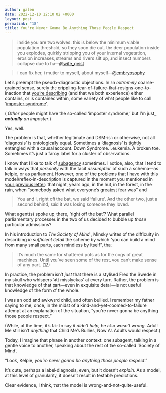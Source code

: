 ```yaml
---
author: galen
date: 2022-12-10 12:10:02 +0000
layout: post
permalink: "18"
title: You're Never Gonna Be Anything Those People Respect
---
```



> inside you are two wolves. this is below the minimum viable population threshold, so they soon die out. the deer population inside you explodes, quickly stripping you of your internal vegetation, erosion increases, streams and rivers silt up, and insect numbers collapse due to ha—[@wife_geist](https://twitter.com/wife_geist/status/1560018586227318784?s=46&t=NDiWtkj33krBig4KW3ZI8g)

> i can fix her, i mutter to myself, about myself—[@embryosophy](https://twitter.com/embryosophy/status/1497409936392740865?s=46&t=NDiWtkj33krBig4KW3ZI8g)

Let’s preëmpt the pseudo-diagnostic objections. In an _extremely_ coarse- grained sense, surely the crippling-fear-of-failure-that-resigns-one-to- inaction that [you’re describing](https://angst.blog/17) (and that we both experience) either contains, or is contained within, some variety of what people like to call ‘[imposter syndrome](https://paulineroseclance.com/pdf/IPTestandscoring.pdf)’.

( _Other_ people might have the so-called ‘imposter syndrome,’ but I’m just_ **_actually_** _an imposter_.)

Yes, well.

The problem is that, whether legitimate and DSM-ish or otherwise, not all ‘diagnosis’ is ontologically equal. Sometimes a ‘diagnosis’ is tightly entangled with a causal account. Down Syndrome. Leukemia. A broken toe. Sometimes it’s just a fancy label for a cluster of observations.

I know that I like to talk of [subagency](https://angst.blog/4) sometimes. I notice, also, that I tend to talk in ways that _personify_ with the tacit _assumption_ of such a schema—as kelpie, or as parliament. However, one of the problems that I have with this model/reflex-in-description is captured in the moment you mentioned in [your previous letter](https://angst.blog/17): that night, years ago, in the hut, in the forest, in the rain, when “somebody asked what everyone’s greatest fear was” and

> You and I, right off the bat, we said ‘failure’. And the other two, just a second behind, said it was losing someone they loved.

What agent(s) spoke up, there, ‘right off the bat’? What parallel parliamentary processes in the two of us decided to bubble up _those_ particular admissions?

In his introduction to _The Society of Mind_ , Minsky writes of the difficulty in describing _in sufficient detail_ the scheme by which “you can build a mind from many small parts, each mindless by itself”, that

> It’s much the same for shattered pots as for the cogs of great machines. Until you’ve seen some of the rest, you can’t make sense of any part. ([17](https://www.worldcat.org/isbn/9780671657130))

In practice, the problem isn’t _just_ that there is a stylised Fred the Swede in my skull who whispers ‘att misslyckas’ at every turn. Rather, the problem is that knowledge of that part—even in exquisite detail—is not useful knowledge of the form of the whole.

I was an odd and awkward child, and often bullied. I remember my father saying to me, once, in the midst of a kind-and-yet-doomed-to-failure attempt at an explanation of the situation, “you’re never gonna be anything those people respect.”

(While, at the time, it’s fair to say _it didn’t help,_ he also _wasn’t wrong_. Adult Me still isn’t _anything_ that Child Me’s Bullies, Now As Adults would respect.)

Today, I imagine that phrase in another context: one subagent, talking in a gentle voice to another, speaking about the rest of the so-called ‘Society of Mind’.

“Look, Kelpie, _you’re never gonna be anything those people respect_.”

It’s cute, perhaps a label-diagnosis, even, but it doesn’t _explain_. As a model, at this level of granularity, it doesn’t result in testable predictions.

Clear evidence, I think, that the model is wrong-and-not-quite-useful. 
